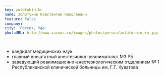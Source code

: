 ```yaml
---
key: zolotuhin_kn
name: Золотухин Константин Николаевич
feature: false
company: 
city: 'Россия, Уфа'
photoURL: http://www.iacmac.ru/images/photos/person/zoloturhin_kn.jpg

---
```

- кандидат медицинских наук
- главный внештатный анестезиолог-реаниматолог МЗ РБ
- заведующий реанимационно-анестезиологическим отделением № 1 Республиканской клинической больницы им. Г.Г. Куватова